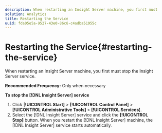 ```yaml
---
description: When restarting an Insight Server machine, you first must stop the Insight Server service.
solution: Analytics
title: Restarting the Service
uuid: fda05e5a-9527-43e0-86c8-c4adba51955c
---
```


# Restarting the Service{#restarting-the-service}

When restarting an Insight Server machine, you first must stop the Insight Server service.

 **Recommended Frequency:** Only when necessary

**To stop the [!DNL Insight Server] service** 

1. Click **[!UICONTROL Start]** > **[!UICONTROL Control Panel]** > **[!UICONTROL Administrative Tools]** > **[!UICONTROL Services]**.
1. Select the [!DNL Insight Server] service and click the **[!UICONTROL Stop]** button.
When you restart the [!DNL Insight Server] machine, the [!DNL Insight Server] service starts automatically. 

